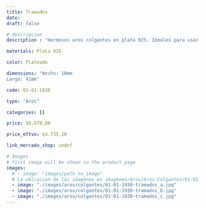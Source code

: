 ```yaml
---
title: Tramados
date: 
draft: false

# descripcion
description : "Hermosos aros colgantes en plata 925. Ideales para usar todo el día."

materials: Plata 925

color: Plateado

dimensions: "Ancho: 10mm 
Largo: 41mm"

code: 01-01-1930

type: "Aros"

categories: []

price: $5.570,00

price_eftvo: $4.735,20

link_mercado_shop: undef

# Images
# first image will be shown in the product page
images:
  # - image: "images/path_to_image"
  # La ubicacion de las imagenes es imagenes/Aros/Aros.Colgantes/01-01-1930-tramados
  - image: "./images/aros/colgantes/01-01-1930-tramados_a.jpg"
  - image: "./images/aros/colgantes/01-01-1930-tramados_b.jpg"
  - image: "./images/aros/colgantes/01-01-1930-tramados_c.jpg"
---
```

